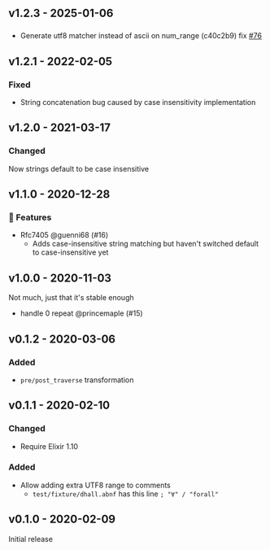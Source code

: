## v1.2.3 - 2025-01-06

###

- Generate utf8 matcher instead of ascii on num_range (c40c2b9) fix [#76](https://github.com/princemaple/abnf_parsec/issues/76)

## v1.2.1 - 2022-02-05

### Fixed

- String concatenation bug caused by case insensitivity implementation

## v1.2.0 - 2021-03-17

### Changed

Now strings default to be case insensitive

## v1.1.0 - 2020-12-28

### 🚀 Features

- Rfc7405 @guenni68 (#16)
  - Adds case-insensitive string matching but haven't switched default to case-insensitive yet

## v1.0.0 - 2020-11-03

Not much, just that it's stable enough

- handle 0 repeat @princemaple (#15)

## v0.1.2 - 2020-03-06

### Added

- `pre/post_traverse` transformation

## v0.1.1 - 2020-02-10

### Changed

- Require Elixir 1.10

### Added

- Allow adding extra UTF8 range to comments
  - `test/fixture/dhall.abnf` has this line `; "∀" / "forall"`

## v0.1.0 - 2020-02-09

Initial release
